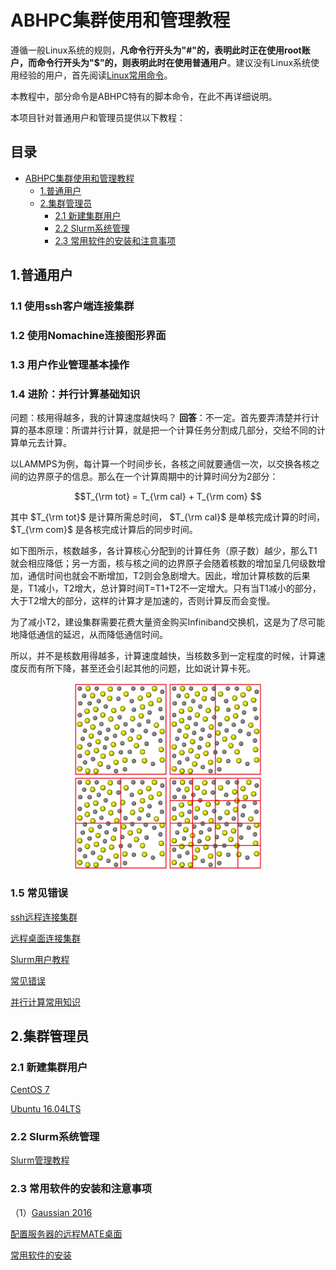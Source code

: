 # ABHPC集群使用和管理教程

遵循一般Linux系统的规则，**凡命令行开头为"#"的，表明此时正在使用root账户，而命令行开头为"$"的，则表明此时在使用普通用户**。建议没有Linux系统使用经验的用户，首先阅读[Linux常用命令](User/Linux常用命令.md)。

本教程中，部分命令是ABHPC特有的脚本命令，在此不再详细说明。

本项目针对普通用户和管理员提供以下教程：

## 目录

- [ABHPC集群使用和管理教程](#abhpc%E9%9B%86%E7%BE%A4%E4%BD%BF%E7%94%A8%E5%92%8C%E7%AE%A1%E7%90%86%E6%95%99%E7%A8%8B)
  * [1.普通用户](#1%E6%99%AE%E9%80%9A%E7%94%A8%E6%88%B7)
  * [2.集群管理员](#2%E9%9B%86%E7%BE%A4%E7%AE%A1%E7%90%86%E5%91%98)
    + [2.1 新建集群用户](#21-%E6%96%B0%E5%BB%BA%E9%9B%86%E7%BE%A4%E7%94%A8%E6%88%B7)
    + [2.2 Slurm系统管理](#22-slurm%E7%B3%BB%E7%BB%9F%E7%AE%A1%E7%90%86)
    + [2.3 常用软件的安装和注意事项](#23-%E5%B8%B8%E7%94%A8%E8%BD%AF%E4%BB%B6%E7%9A%84%E5%AE%89%E8%A3%85%E5%92%8C%E6%B3%A8%E6%84%8F%E4%BA%8B%E9%A1%B9)

## 1.普通用户

### 1.1 使用ssh客户端连接集群

### 1.2 使用Nomachine连接图形界面

### 1.3 用户作业管理基本操作

### 1.4 进阶：并行计算基础知识

问题：核用得越多，我的计算速度越快吗？
**回答**：不一定。首先要弄清楚并行计算的基本原理：所谓并行计算，就是把一个计算任务分割成几部分，交给不同的计算单元去计算。

以LAMMPS为例，每计算一个时间步长，各核之间就要通信一次，以交换各核之间的边界原子的信息。那么在一个计算周期中的计算时间分为2部分：

$$T_{\rm tot} = T_{\rm cal} + T_{\rm com} $$

其中 $T_{\rm tot}$ 是计算所需总时间， $T_{\rm cal}$ 是单核完成计算的时间， $T_{\rm com}$ 是各核完成计算后的同步时间。

如下图所示，核数越多，各计算核心分配到的计算任务（原子数）越少，那么T1就会相应降低；另一方面，核与核之间的边界原子会随着核数的增加呈几何级数增加，通信时间也就会不断增加，T2则会急剧增大。因此，增加计算核数的后果是，T1减小，T2增大，总计算时间T=T1+T2不一定增大。只有当T1减小的部分，大于T2增大的部分，这样的计算才是加速的，否则计算反而会变慢。

为了减小T2，建设集群需要花费大量资金购买Infiniband交换机，这是为了尽可能地降低通信的延迟，从而降低通信时间。

所以，并不是核数用得越多，计算速度越快，当核数多到一定程度的时候，计算速度反而有所下降，甚至还会引起其他的问题，比如说计算卡死。

<div  align="center">    
<img src="images/并行计算常见误区1.png" width = "300" height = "300" alt="图片名称" align=center />
</div>


### 1.5 常见错误

[ssh远程连接集群](User/ssh远程连接集群.md)

[远程桌面连接集群](User/使用x2go连接Ubuntu远程桌面.md)

[Slurm用户教程](User/Slurm用户教程.md)

[常见错误](User/常见错误.md)

[并行计算常用知识](并行计算常用知识)

## 2.集群管理员

### 2.1 新建集群用户
[CentOS 7](Admin/CentOS_7/新建集群用户.md)

[Ubuntu 16.04LTS](Admin/Ubuntu_16.04/新建集群用户.md)

### 2.2 Slurm系统管理

[Slurm管理教程](Admin/Slurm管理教程.md)

### 2.3 常用软件的安装和注意事项

（1）[Gaussian 2016](Admin/高斯用户组设置.md)



[配置服务器的远程MATE桌面](Admin/配置服务器的远程MATE桌面.md)

[常用软件的安装](常用软件的安装)
